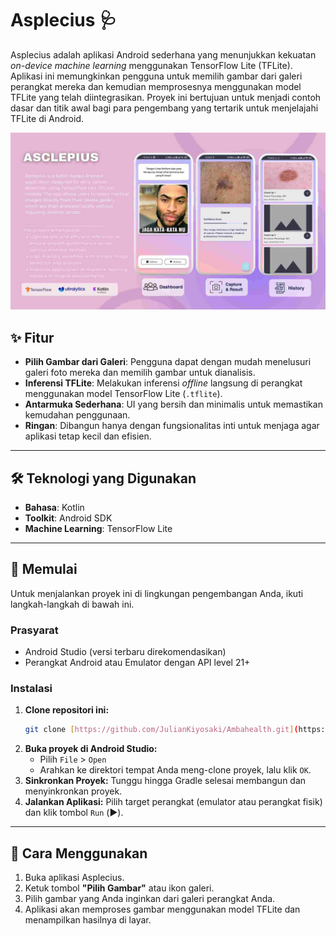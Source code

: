 # Asplecius 🩺

Asplecius adalah aplikasi Android sederhana yang menunjukkan kekuatan *on-device machine learning* menggunakan TensorFlow Lite (TFLite). Aplikasi ini memungkinkan pengguna untuk memilih gambar dari galeri perangkat mereka dan kemudian memprosesnya menggunakan model TFLite yang telah diintegrasikan. Proyek ini bertujuan untuk menjadi contoh dasar dan titik awal bagi para pengembang yang tertarik untuk menjelajahi TFLite di Android.

![Logo Asclepius](./assets/asclepius.jpg)

## ✨ Fitur

* **Pilih Gambar dari Galeri**: Pengguna dapat dengan mudah menelusuri galeri foto mereka dan memilih gambar untuk dianalisis.
* **Inferensi TFLite**: Melakukan inferensi *offline* langsung di perangkat menggunakan model TensorFlow Lite (`.tflite`).
* **Antarmuka Sederhana**: UI yang bersih dan minimalis untuk memastikan kemudahan penggunaan.
* **Ringan**: Dibangun hanya dengan fungsionalitas inti untuk menjaga agar aplikasi tetap kecil dan efisien.

---

## 🛠️ Teknologi yang Digunakan

* **Bahasa**: Kotlin
* **Toolkit**: Android SDK
* **Machine Learning**: TensorFlow Lite

---

## 🚀 Memulai

Untuk menjalankan proyek ini di lingkungan pengembangan Anda, ikuti langkah-langkah di bawah ini.

### Prasyarat

* Android Studio (versi terbaru direkomendasikan)
* Perangkat Android atau Emulator dengan API level 21+

### Instalasi

1.  **Clone repositori ini:**
    ```bash
    git clone [https://github.com/JulianKiyosaki/Ambahealth.git](https://github.com/JulianKiyosaki/Ambahealth.git)
    ```
2.  **Buka proyek di Android Studio:**
    * Pilih `File` > `Open`
    * Arahkan ke direktori tempat Anda meng-clone proyek, lalu klik `OK`.
3.  **Sinkronkan Proyek:**
    Tunggu hingga Gradle selesai membangun dan menyinkronkan proyek.
4.  **Jalankan Aplikasi:**
    Pilih target perangkat (emulator atau perangkat fisik) dan klik tombol `Run` (▶️).

---

## 📖 Cara Menggunakan

1.  Buka aplikasi Asplecius.
2.  Ketuk tombol **"Pilih Gambar"** atau ikon galeri.
3.  Pilih gambar yang Anda inginkan dari galeri perangkat Anda.
4.  Aplikasi akan memproses gambar menggunakan model TFLite dan menampilkan hasilnya di layar.


